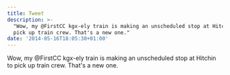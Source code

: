 ```yaml
---
title: Tweet
description: >-
  "Wow, my @FirstCC kgx-ely train is making an unscheduled stop at Hitchin to
  pick up train crew. That's a new one."
date: '2014-05-16T18:05:30+01:00'
---
```

Wow, my @FirstCC kgx-ely train is making an unscheduled stop at Hitchin to pick up train crew. That's a new one.
